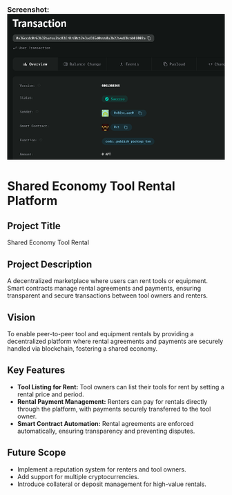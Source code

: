 ### Screenshot: ![alt text](image.png)

# Shared Economy Tool Rental Platform

## Project Title
Shared Economy Tool Rental

## Project Description
A decentralized marketplace where users can rent tools or equipment. Smart contracts manage rental agreements and payments, ensuring transparent and secure transactions between tool owners and renters.

## Vision
To enable peer-to-peer tool and equipment rentals by providing a decentralized platform where rental agreements and payments are securely handled via blockchain, fostering a shared economy.

## Key Features
- **Tool Listing for Rent:** Tool owners can list their tools for rent by setting a rental price and period.
- **Rental Payment Management:** Renters can pay for rentals directly through the platform, with payments securely transferred to the tool owner.
- **Smart Contract Automation:** Rental agreements are enforced automatically, ensuring transparency and preventing disputes.

## Future Scope
- Implement a reputation system for renters and tool owners.
- Add support for multiple cryptocurrencies.
- Introduce collateral or deposit management for high-value rentals.
